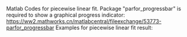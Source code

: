 
Matlab Codes for piecewise linear fit.
Package "parfor_progressbar" is required to show a graphical progress indicator: https://ww2.mathworks.cn/matlabcentral/fileexchange/53773-parfor_progressbar
Examples for piecewise linear fit result:
